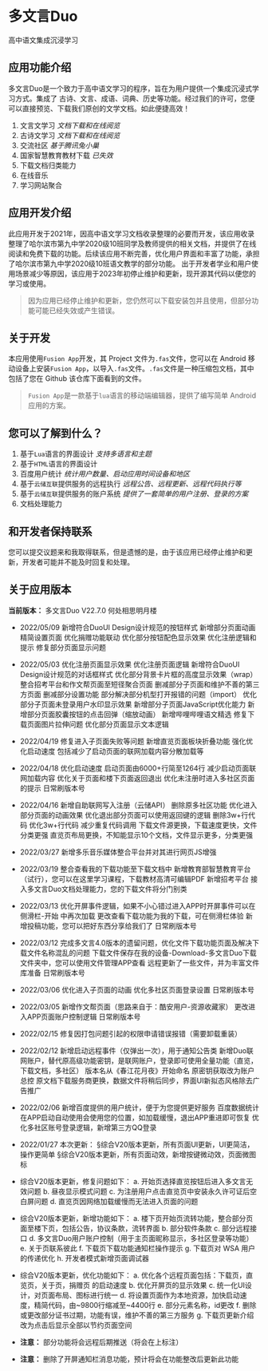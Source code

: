 # 多文言Duo
高中语文集成沉浸学习
## 应用功能介绍
多文言Duo是一个致力于高中语文学习的程序，旨在为用户提供一个集成沉浸式学习方式。集成了 古诗、文言、成语、词典、历史等功能。经过我们的许可，您便可以直接预览、下载我们原创的文学文档。如此便捷高效！
1. 文言文学习 *文档下载和在线阅览*
2. 古诗文学习 *文档下载和在线阅览*
3. 交流社区 *基于腾讯兔小巢*
4. 国家智慧教育教材下载 *已失效*
5. 下载文档归类能力
6. 在线音乐
7. 学习网站聚合
## 应用开发介绍
此应用开发于2021年，因高中语文学习文档收录整理的必要而开发，该应用收录整理了哈尔滨市第九中学2020级10班同学及教师提供的相关文档，并提供了在线阅读和免费下载的功能。后续该应用不断完善，优化用户界面和丰富了功能，承担了哈尔滨市第九中学2020级10班语文教学的部分功能。
出于开发者学业和用户使用场景减少等原因，该应用于2023年初停止维护和更新，现开源其代码以便您的学习或使用。
>因为应用已经停止维护和更新，您仍然可以下载安装包并且使用，但部分功能可能已经失效或产生错误。
## 关于开发
本应用使用`Fusion App`开发，其 Project 文件为`.fas`文件，您可以在 Android 移动设备上安装`Fusion App`，以导入`.fas`文件。`.fas`文件是一种压缩包文档，其中包括了您在 Github 该仓库下面看到的文件。
>`Fusion App`是一款基于`lua`语言的移动端编辑器，提供了编写简单 Android 应用的方案。
## 您可以了解到什么？
1. 基于`Lua`语言的界面设计 *支持多语言和主题*
2. 基于`HTML`语言的界面设计
3. 百度用户统计 *统计用户数量、启动应用时间设备和地区*
4. 基于`云储互联`提供服务的远程执行 *远程公告、远程更新、远程代码执行等*
5. 基于`云储互联`提供服务的账户系统 *提供了一套简单的用户注册、登录的方案*
6. 文档处理能力
## 和开发者保持联系
您可以提交议题来和我取得联系，但是遗憾的是，由于该应用已经停止维护和更新，开发者可能并不能及时回复和处理。
## 关于应用版本
**当前版本：** 多文言Duo V22.7.0 何处相思明月楼

- 2022/05/09
新增符合DuoUI Design设计规范的按钮样式
新增部分页面动画
精简设置页面
优化捐赠功能联动
优化部分按钮配色显示效果
优化注册逻辑和提示
修复部分页面显示问题

- 2022/05/03
优化注册页面显示效果
优化注册页面逻辑
新增符合DuoUI Design设计规范的对话框样式
优化部分背景卡片框的高度显示效果（wrap）
整合招考平台和作文帮页面至短径聚合页面
删减部分子页面和维护不善的第三方页面
删减部分设置功能
部分解决部分机型打开报错的问题（import）
优化部分子页面未登录用户水印显示效果
新增部分子页面JavaScript优化能力
新增部分页面胶囊按钮的点击回弹（缩放动画）
新增哔哩哔哩语文精选
修复下载页面图片拉伸问题
优化部分页面显示文本逻辑

- 2022/04/19
修复进入子页面失败等问题
新增直览页面板块折叠功能
强化优化启动速度
包括减少了启动页面的联网加载内容分散加载等

- 2022/04/18
优化启动速度
启动页面由6000+行简至1264行
减少启动页面联网加载内容
优化关于页面和楼下页面返回退出
优化未注册时进入多社区页面的提示
日常刷版本号

- 2022/04/16
新增自助联网写入注册（云储API）
删除原多社区功能
优化进入部分页面的动画效果
优化退出部分页面可以使用返回键的逻辑
删除3w+行代码
优化3w+行代码
减少重复代码调用
下载文件源更换，下载速度更快，文件分类更强
直览页布局更换，不知能显示10个文档，文件显示更多，分类更强

- 2022/03/27
新增多乐音乐媒体整合平台并对其进行网页JS增强

- 2022/03/19
整合查看我的下载功能至下载文档中
新增教育部智慧教育平台（试行），您可以在这里学习课程，下载教材高清可编辑PDF
新增招考平台
接入多文言Duo文档处理能力，您的下载文件将分门别类

- 2022/03/13
优化开屏事件逻辑，如果不小心错过进入APP时开屏事件可以在 侧滑栏-开始 中再次加载
更改查看下载功能为我的下载，可在侧滑栏体验
新增投稿功能，您可以把好东西分享给我们了
日常刷版本号

- 2022/03/12
完成多文言4.0版本的遗留问题，优化文件下载功能页面及解决下载文件名称混乱的问题
下载文件保存在我的设备-Download-多文言Duo下载文件夹中，您可以使用文件管理APP查看
远程更新了一些文件，并为丰富文件库准备
日常刷版本号

- 2022/03/06
优化进入子页面的动画
优化多社区页面登录设置
日常刷版本号

- 2022/03/05
新增作文帮页面（思路来自于：酷安用户-资源收藏家）
更改进入APP页面账户控制逻辑
日常刷版本号

- 2022/02/15
修复因打包问题引起的权限申请错误报错（需要卸载重装）

- 2022/02/12
新增启动远程事件（仅弹出一次），用于通知公告类
新增Duo联网账户，替代原高级功能密钥，是联网账户，登录即可使用全量功能（直览，下载文档，多社区）
版本名从《春江花月夜》开始命名
原密钥获取改为账户总控
原文档下载服务商更换，数据文件将稍后同步，界面UI新拟态风格除去广告推广

- 2022/02/06
新增百度提供的用户统计，便于为您提供更好服务
百度数据统计在APP启动自动使用会使用您的位置，如加载缓慢，退出APP重进即可恢复
优化多社区账号登录逻辑，新增第三方QQ登录

- 2022/01/27
本次更新：
§综合V20版本更新，所有页面UI更新，UI更简洁，操作更简单
§综合V20版本更新，所有页面动效，新增按键微动效，页面微图标

- 综合V20版本更新，修复问题如下：
a. 开始页选择直览按钮后进入多文言无效问题
b. 昼夜显示模式问题
c. 为注册用户点击直览页中安装永久许可证后空白屏问题
d. 直览页因网络加载缓慢而无法进入页面的问题

- 综合V20版本更新，新增功能如下：
a. 楼下页开始页流转功能，整合部分页面至楼下页，包括公告，协议条款，流转界面
b. 部分软件条款
c. 部分远程接口
d. 多文言Duo用户账户控制（用于主页面昵称显示，多社区登录等功能）
e. 关于页联系彼此
f. 下载页下载功能通知栏操作提示
g. 下载页对 WSA 用户的传递优化
h. 开发者模式新增页面调试器

- 综合V20版本更新，优化功能如下：
a. 优化各个远程页面包括：下载页，直览页，关于页，捐赠页 的启动速度
b. 优化开屏页的显示效果
c. 统一化UI设计，对页面布局、图标进行统一
d. 将设置页面作为本地资源，加快启动速度，精简代码，由~9800行缩减至~4400行
e. 部分元素名称，id更改
f. 删除或更改部分证书过期，功能有误，维护不善的第三方服务
g. 下载页更新介绍改为点击后显示全部以节约页面空间

- **注意：** 部分功能将会远程后期推送（将会在上标注）
- **注意：** 删除了开屏通知栏消息功能，预计将会在功能整改后更新此功能

